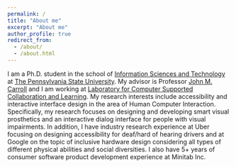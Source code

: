 ```yaml
---
permalink: /
title: "About me"
excerpt: "About me"
author_profile: true
redirect_from: 
  - /about/
  - /about.html
---
```


I am a Ph.D. student in the school of [Information Sciences and Technology](https://ist.psu.edu/) at [The Pennsylvania State University](https://www.psu.edu/).
My advisor is Professor [John M. Carroll](https://jcarroll.ist.psu.edu/) and I am working at [Laboratory for Computer Supported Collaboration and Learning](https://hci.ist.psu.edu/).
My research interests include accessibility and interactive interface design in the area of Human Computer Interaction.
Specifically, my research focuses on designing and developing smart visual prosthetics and an interactive dialog interface for people with visual impairments. In addition, I have industry research experience at Uber focusing on designing accessibility for deaf/hard of hearing drivers and at Google on the topic of inclusive hardware design considering all types of different physical abilities and social diversities. I also have 5+ years of consumer software product development experience at Minitab Inc.
